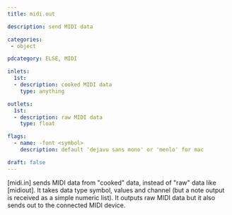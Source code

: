 ```yaml
---
title: midi.out

description: send MIDI data

categories:
 - object

pdcategory: ELSE, MIDI

inlets:
  1st:
  - description: cooked MIDI data
    type: anything

outlets:
  1st:
  - description: raw MIDI data
    type: float

flags:
  - name: -font <symbol>
    description: default 'dejavu sans mono' or 'menlo' for mac

draft: false
---
```


[midi.in] sends MIDI data from "cooked" data, instead of "raw" data like [midiout]. It takes data type symbol, values and channel (but a note output is received as a simple numeric list). It outputs raw MIDI data but it also sends out to the connected MIDI device.
